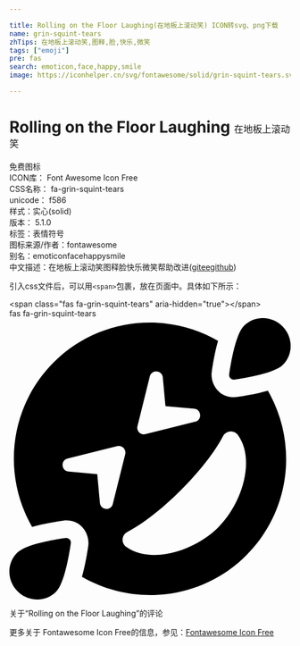 ```yaml
---

title: Rolling on the Floor Laughing(在地板上滚动笑) ICON转svg、png下载
name: grin-squint-tears
zhTips: 在地板上滚动笑,图释,脸,快乐,微笑
tags: ["emoji"]
pre: fas
search: emoticon,face,happy,smile
image: https://iconhelper.cn/svg/fontawesome/solid/grin-squint-tears.svg

---
```


# Rolling on the Floor Laughing  <small style="font-size: 60%;font-weight: 100">在地板上滚动笑</small>


<div class="detail-page">
<p>
<span><span class="badge-success badge">免费图标</span> </span>
<br/>
<span>
ICON库：
<span class="badge-secondary badge">Font Awesome Icon Free</span> 
</span>
<br/>
<span>
CSS名称：
<span class="badge-secondary badge">fa-grin-squint-tears</span> 
</span>
<br/>
<span>
unicode：
<span class="badge-secondary badge">f586</span> 
<copy-btn content='f586' btn-title=""></copy-btn>
<copy-btn :content='String.fromCodePoint(parseInt("f586", 16))' btn-title="复制U"></copy-btn>
</span><br/><span>样式：<span class="badge-light badge">实心(solid)</span></span>
<br/>
<span>
版本：
<span class="badge-secondary badge">5.1.0</span> 
</span><br/><span>标签：<span class="badge-light badge"><router-link to="/tags/emoji.html">表情符号</router-link></span></span>
<br/>
<span>图标来源/作者：<span class="badge-light badge">fontawesome</span></span> 
<br/>
<span>别名：<span class="badge-light badge">emoticon</span><span class="badge-light badge">face</span><span class="badge-light badge">happy</span><span class="badge-light badge">smile</span></span><br/><span class="zh-detail">中文描述：<span class="badge-primary badge">在地板上滚动笑</span><span class="badge-primary badge">图释</span><span class="badge-primary badge">脸</span><span class="badge-primary badge">快乐</span><span class="badge-primary badge">微笑</span><span class="help-link"><span>帮助改进</span>(<a href="https://gitee.com/liuwave/icon-helper/edit/master/json/fontawesome/solid/grin-squint-tears.json" target="_blank" rel="noopener noreferrer">gitee</a><a href="https://github.com/liuwave/icon-helper/edit/master/json/fontawesome/solid/grin-squint-tears.json" target="_blank" rel="noopener noreferrer">github</a></span>)</span><br/>
</p>
</div>
<div class="alert alert-dark">
  <i class="fas fa-grin-squint-tears fa-xs"></i>
  <i class="fas fa-grin-squint-tears fa-sm"></i>
  <i class="fas fa-grin-squint-tears fa-lg"></i>
  <i class="fas fa-grin-squint-tears fa-2x"></i>
  <i class="fas fa-grin-squint-tears fa-3x"></i>
  <i class="fas fa-grin-squint-tears fa-5x"></i>
  <i class="fas fa-grin-squint-tears fa-7x"></i>
</div>
<div>
  <p>引入css文件后，可以用<code>&lt;span&gt;</code>包裹，放在页面中。具体如下所示：    
  </p>
  <div class="alert alert-primary" style="font-size: 14px">
    &lt;span class="fas fa-grin-squint-tears" aria-hidden="true"&gt;&lt;/span&gt;
    <copy-btn content='<span class="fas fa-grin-squint-tears" aria-hidden="true"></span>'></copy-btn>
  </div>
  <div class="alert alert-secondary">
    <i class="fas fa-grin-squint-tears"
    style="font-size: 24px"
    aria-hidden="true"></i> fas fa-grin-squint-tears
    <copy-btn content="fas fa-grin-squint-tears" btn-title="复制图标名称"></copy-btn>
  </div>
</div>
<div id="svg" class="svg-wrap">
<svg xmlns="http://www.w3.org/2000/svg" viewBox="0 0 512 512"><path d="M409.6 111.9c22.6-3.2 73.5-12 88.3-26.8 19.2-19.2 18.9-50.6-.7-70.2S446-5 426.9 14.2c-14.8 14.8-23.5 65.7-26.8 88.3-.8 5.5 3.9 10.2 9.5 9.4zM102.4 400.1c-22.6 3.2-73.5 12-88.3 26.8-19.1 19.1-18.8 50.6.8 70.2s51 19.9 70.2.7c14.8-14.8 23.5-65.7 26.8-88.3.8-5.5-3.9-10.2-9.5-9.4zm311.7-256.5c-33 3.9-48.6-25.1-45.7-45.7 3.4-24 7.4-42.1 11.5-56.5C285.1-13.4 161.8-.5 80.6 80.6-.5 161.7-13.4 285 41.4 379.9c14.4-4.1 32.4-8 56.5-11.5 33.2-3.9 48.6 25.2 45.7 45.7-3.4 24-7.4 42.1-11.5 56.5 94.8 54.8 218.1 41.9 299.3-39.2s94-204.4 39.2-299.3c-14.4 4.1-32.5 8-56.5 11.5zM255.7 106c3.3-13.2 22.4-11.5 23.6 1.8l4.8 52.3 52.3 4.8c13.4 1.2 14.9 20.3 1.8 23.6l-90.5 22.6c-8.9 2.2-16.7-5.9-14.5-14.5l22.5-90.6zm-90.9 230.3L160 284l-52.3-4.8c-13.4-1.2-14.9-20.3-1.8-23.6l90.5-22.6c8.8-2.2 16.7 5.8 14.5 14.5L188.3 338c-3.1 13.2-22.2 11.7-23.5-1.7zm215.7 44.2c-29.3 29.3-75.7 50.4-116.7 50.4-18.9 0-36.6-4.5-51-14.7-9.8-6.9-8.7-21.8 2-27.2 28.3-14.6 63.9-42.4 97.8-76.3s61.7-69.6 76.3-97.8c5.4-10.5 20.2-11.9 27.3-2 32.3 45.3 7.1 124.7-35.7 167.6z"/></svg>
</div>
<detail full-name='fa-grin-squint-tears'></detail>

<Vssue title="关于“Rolling on the Floor Laughing”的评论" >关于“Rolling on the Floor Laughing”的评论</Vssue>
    
<div><p>更多关于  Fontawesome Icon Free的信息，参见：<a target="_blank" href="https://iconhelper.cn/fontawesome.html">Fontawesome Icon Free</a>
</p></div>

